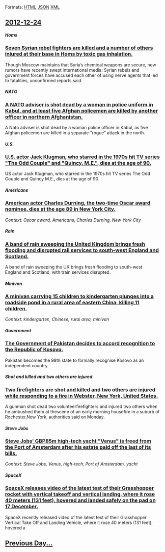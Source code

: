 
Formats: [HTML](2012/12/24/index.html)  [JSON](2012/12/24/index.json)  [XML](2012/12/24/index.xml)  

## [2012-12-24](/news/2012/12/24/index.md)

##### Homs
### [Seven Syrian rebel fighters are killed and a number of others injured at their base in Homs by toxic gas inhalation. ](/news/2012/12/24/seven-syrian-rebel-fighters-are-killed-and-a-number-of-others-injured-at-their-base-in-homs-by-toxic-gas-inhalation.md)
Though Moscow maintains that Syria’s chemical weapons are secure, new rumors have recently swept international media: Syrian rebels and government forces have accused each other of using nerve agents that led to fatalities, unconfirmed reports said.

##### NATO
### [A NATO adviser is shot dead by a woman in police uniform in Kabul, and at least five Afghan policemen are killed by another officer in northern Afghanistan. ](/news/2012/12/24/a-nato-adviser-is-shot-dead-by-a-woman-in-police-uniform-in-kabul-and-at-least-five-afghan-policemen-are-killed-by-another-officer-in-north.md)
A Nato adviser is shot dead by a woman police officer in Kabul, as five Afghan policemen are killed in a separate &quot;rogue&quot; attack in the north.

##### U.S.
### [U.S. actor Jack Klugman, who starred in the 1970s hit TV series "The Odd Couple" and "Quincy, M.E.", dies at the age of 90. ](/news/2012/12/24/u-s-actor-jack-klugman-who-starred-in-the-1970s-hit-tv-series-the-odd-couple-and-quincy-m-e-dies-at-the-age-of-90.md)
US actor Jack Klugman, who starred in the 1970s hit TV series The Odd Couple and Quincy M.E., dies at the age of 90.

##### Americans
### [American actor Charles Durning, the two-time Oscar award nominee, dies at the age 89 in New York City. ](/news/2012/12/24/american-actor-charles-durning-the-two-time-oscar-award-nominee-dies-at-the-age-89-in-new-york-city.md)
_Context: Oscar award, Americans, Charles Durning, New York City_

##### Rain
### [A band of rain sweeping the United Kingdom brings fresh flooding and disrupted rail services to south-west England and Scotland. ](/news/2012/12/24/a-band-of-rain-sweeping-the-united-kingdom-brings-fresh-flooding-and-disrupted-rail-services-to-south-west-england-and-scotland.md)
A band of rain sweeping the UK brings fresh flooding to south-west England and Scotland, with train services disrupted.

##### Minivan
### [A minivan carrying 15 children to kindergarten plunges into a roadside pond in a rural area of eastern China, killing 11 children. ](/news/2012/12/24/a-minivan-carrying-15-children-to-kindergarten-plunges-into-a-roadside-pond-in-a-rural-area-of-eastern-china-killing-11-children.md)
_Context: kindergarten, Chinese, rural area, minivan_

##### Government
### [The Government of Pakistan decides to accord recognition to the Republic of Kosovo. ](/news/2012/12/24/the-government-of-pakistan-decides-to-accord-recognition-to-the-republic-of-kosovo.md)
Pakistan becomes the 98th state to formally recognise Kosovo as an independent country.

##### Shot and killed and two others are injured
### [Two firefighters are shot and killed and two others are injured while responding to a fire in Webster, New York, United States. ](/news/2012/12/24/two-firefighters-are-shot-and-killed-and-two-others-are-injured-while-responding-to-a-fire-in-webster-new-york-united-states.md)
A gunman shot dead two volunteerfirefighters and injured two others when he ambushed them at thescene of an early morning housefire in a suburb of Rochester,New York, authorities said on Monday.

##### Steve Jobs
### [Steve Jobs' GBP85m high-tech yacht "Venus" is freed from the Port of Amsterdam after his estate paid off the last of its bills. ](/news/2012/12/24/steve-jobs-agbp85m-high-tech-yacht-venus-is-freed-from-the-port-of-amsterdam-after-his-estate-paid-off-the-last-of-its-bills.md)
_Context: Steve Jobs, Venus, high-tech, Port of Amsterdam, yacht_

##### SpaceX
### [SpaceX releases video of the latest test of their Grasshopper rocket with vertical takeoff and vertical landing, where it rose 40 meters (131 feet), hovered and landed safely on the pad on 17 December. ](/news/2012/12/24/spacex-releases-video-of-the-latest-test-of-their-grasshopper-rocket-with-vertical-takeoff-and-vertical-landing-where-it-rose-40-meters-13.md)
SpaceX recently released video of the latest test of their Grasshopper Vertical Take Off and Landing Vehicle, where it rose 40 meters (131 feet), hovered a

## [Previous Day...](/news/2012/12/23/index.md)


